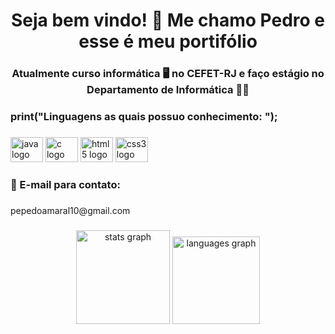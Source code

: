 <h1 align="center">Seja bem vindo! 👋 Me chamo Pedro e esse é meu portifólio</h1>

###

<h3 align="center">Atualmente curso informática 🖥️ no CEFET-RJ e faço estágio no Departamento de Informática 👨‍💻</h3>

###

<h3 align="left">print("Linguagens as quais possuo conhecimento: ");</h3>

###

<div align="left">
  <img src="https://cdn.jsdelivr.net/gh/devicons/devicon/icons/java/java-original.svg" height="40" width="52" alt="java logo"  />
  <img src="https://cdn.jsdelivr.net/gh/devicons/devicon/icons/c/c-original.svg" height="40" width="52" alt="c logo"  />
  <img src="https://cdn.jsdelivr.net/gh/devicons/devicon/icons/html5/html5-original.svg" height="40" width="52" alt="html5 logo"  />
  <img src="https://cdn.jsdelivr.net/gh/devicons/devicon/icons/css3/css3-original.svg" height="40" width="52" alt="css3 logo"  />
</div>

###

<h3 align="left">📧 E-mail para contato:</h3>

###

<p align="left">pepedoamaral10@gmail.com</p>

###

<div align="center">
  <img src="https://github-readme-stats.vercel.app/api?hide_title=false&hide_rank=false&show_icons=true&include_all_commits=true&count_private=false&disable_animations=false&theme=gotham&locale=pt-br&hide_border=false&custom_title=Estatísticas:&username=PedrimAr" height="150" alt="stats graph"  />
  <img src="https://github-readme-stats.vercel.app/api/top-langs?locale=pt-br&hide_title=false&layout=compact&card_width=320&langs_count=5&theme=gotham&hide_border=false&custom_title=Linguagens mais usadas:&username=PedrimAr" height="140" alt="languages graph"  />
</div>

###
